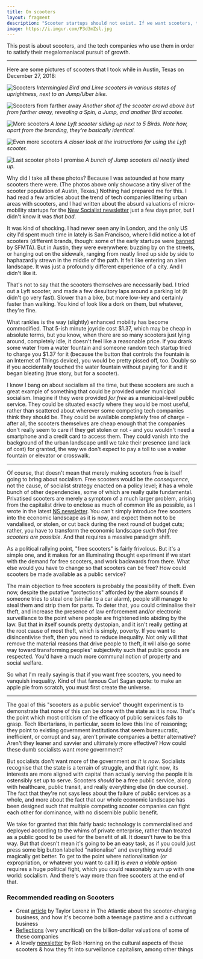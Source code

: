 ```yaml
---
title: On scooters
layout: fragment
description: "Scooter startups should not exist. If we want scooters, they should be a public service."
image: https://i.imgur.com/P3d3mZsl.jpg
---
```


This post is about scooters, and the tech companies who use them in order to satisfy their megalomaniacal pursuit of growth.

***

Here are some pictures of scooters that I took while in Austin, Texas on December 27, 2018:

![Scooters](https://i.imgur.com/P3d3mZsl.jpg)
_Intermingled Bird and Lime scooters in various states of uprightness, next to an Jump/Uber bike._

![Scooters from farther away](https://i.imgur.com/qSJESYrl.jpg)
_Another shot of the scooter crowd above but from farther away, revealing a Spin, a Jump, and another Bird scooter._

![More scooters](https://i.imgur.com/Ap9E9zVl.jpg)
_A lone Lyft scooter sidling up next to 5 Birds. Note how, apart from the branding, they're basically identical._

![Even more scooters](https://i.imgur.com/WghhRdBl.jpg)
_A closer look at the instructions for using the Lyft scooter._

![Last scooter photo I promise](https://i.imgur.com/eQgdGTNl.jpg)
_A bunch of Jump scooters all neatly lined up._

Why did I take all these photos? Because I was astounded at how many scooters there were. (The photos above only showcase a tiny sliver of the scooter population of Austin, Texas.) Nothing had prepared me for this. I had read a few articles about the trend of tech companies littering urban areas with scooters, and I had written about the absurd valuations of micro-mobility startups for the [New Socialist newsletter](/new-socialist-newsletter#december-23-2018) just a few days prior, but I didn't know it was _that bad_.

It was kind of shocking. I had never seen any in London, and the only US city I'd spent much time in lately is San Francisco, where I did notice a lot of scooters (different brands, though: some of the early startups were [banned](https://sf.curbed.com/2018/8/30/17801674/sfmta-scooter-permits-bird-spin-lime-escooter-sf) by SFMTA). But in Austin, they were everywhere: buzzing by on the streets, or hanging out on the sidewalk, ranging from neatly lined up side by side to haphazardly strewn in the middle of the path. It felt like entering an alien landscape. It was just a profoundly different experience of a city. And I didn't like it.

That's not to say that the scooters themselves are necessarily bad. I tried out a Lyft scooter, and made a few desultory laps around a parking lot (it didn't go very fast). Slower than a bike, but more low-key and certainly faster than walking. You kind of look like a dork on them, but whatever, they're fine.

What rankles is the way (slightly) enhanced mobility has become commodified. That 5-ish minute joyride cost $1.37, which may be cheap in absolute terms, but you know, when there are so many scooters just lying around, completely idle, it doesn't feel like a reasonable price. If you drank some water from a water fountain and someone random tech startup tried to charge you $1.37 for it (because the button that controls the fountain is an Internet of Things device), you would be pretty pissed off, too. Doubly so if you accidentally touched the water fountain without paying for it and it began bleating (true story, but for a scooter).

I know I bang on about socialism all the time, but these scooters are such a great example of something that could be provided under municipal socialism. Imagine if they were provided _for free_ as a municipal-level public service. They could be situated exactly where they would be most useful, rather than scattered about wherever some competing tech companies think they should be. They could be available completely free of charge - after all, the scooters themselves are cheap enough that the companies don't really seem to care if they get stolen or not - and you wouldn't need a smartphone and a credit card to access them. They could vanish into the background of the urban landscape until we take their presence (and lack of cost) for granted, the way we don't expect to pay a toll to use a water fountain or elevator or crosswalk.

***

Of course, that doesn't mean that merely making scooters free is itself going to bring about socialism. Free scooters would be the _consequence_, not the cause, of socialist strategy enacted on a policy level; it has a whole bunch of other dependencies, some of which are really quite fundamental. Privatised scooters are merely a symptom of a much larger problem, arising from the capitalist drive to enclose as much of common life as possible, as I wrote in the latest [NS newsletter](/new-socialist-newsletter#december-23-2018). You can't simply introduce free scooters into the economic landscape as it is now, and expect them not to be vandalised, or stolen, or cut back during the next round of budget cuts; rather, you have to transform the economic landscape _such that free scooters are possible_. And that requires a massive paradigm shift.

As a political rallying point, "free scooters" is fairly frivolous. But it's a simple one, and it makes for an illuminating thought experiment if we start with the demand for free scooters, and work backwards from there. What else would you have to change so that scooters can be free? How could scooters be made available as a public service?

The main objection to free scooters is probably the possibility of theft. Even now, despite the putative "protections" afforded by the alarm sounds if someone tries to steal one (similar to a car alarm), people still manage to steal them and strip them for parts. To deter that, you could criminalise their theft, and increase the presence of law enforcement and/or electronic surveillance to the point where people are frightened into abiding by the law. But that in itself sounds pretty dystopian, and it isn't really getting at the root cause of most theft, which is simply, poverty. If you want to disincentivise theft, then you need to reduce inequality. Not only will that remove the material reasons that drive people to theft, it will also go some way toward transforming peoples' subjectivity such that public goods are respected. You'd have a much more communal notion of property and social welfare.

So what I'm really saying is that if you want free scooters, you need to vanquish inequality. Kind of that famous Carl Sagan quote: to make an apple pie from scratch, you must first create the universe.

***

The goal of this "scooters as a public service" thought experiment is to demonstrate that none of this can be done with the state as it is now. That's the point which most criticism of the efficacy of public services fails to grasp. Tech libertarians, in particular, seem to love this line of reasoning; they point to existing government institutions that seem bureaucratic, inefficient, or corrupt and say, aren't private companies a better alternative? Aren't they leaner and savvier and ultimately more effective? How could these dumb socialists want _more_ government?

But socialists don't want more of the government _as it is now_. Socialists recognise that the state is a terrain of struggle, and that right now, its interests are more aligned with capital than actually serving the people it is ostensibly set up to serve. Scooters _should_ be a free public service, along with healthcare, public transit, and really everything else (in due course). The fact that they're not says less about the failure of public services as a whole, and more about the fact that our whole economic landscape has been designed such that multiple competing scooter companies can fight each other for dominance, with no discernible public benefit.

We take for granted that this fairly basic technology is commercialised and deployed according to the whims of private enterprise, rather than treated as a public good to be used for the benefit of all. It doesn't have to be this way. But that doesn't mean it's going to be an easy task, as if you could just press some big button labelled "nationalise" and everything would magically get better. To get to the point where nationalisation (or expropriation, or whatever you want to call it) is _even a viable option_ requires a huge political fight, which you could reasonably sum up with one world: socialism. And there's way more than free scooters at the end of that.

### Recommended reading on Scooters

* Great [article](https://www.theatlantic.com/technology/archive/2018/05/charging-electric-scooters-is-a-cutthroat-business/560747/) by Taylor Lorenz in The Atlantic about the scooter-charging business, and how it's become both a teenage pastime and a cutthroat business
* [Reflections](https://www.futureengine.org/articles/scooters-are-worth-10b) (very uncritical) on the billion-dollar valuations of some of these companies
* A lovely [newsletter](https://tinyletter.com/robhorning/letters/beacon-moved-under-moon-and-star) by Rob Horning on the cultural aspects of these scooters & how they fit into surveillance capitalism, among other things
